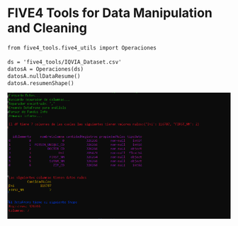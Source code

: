 # FIVE4 Tools for Data Manipulation and Cleaning
```language
from five4_tools.five4_utils import Operaciones

ds = 'five4_tools/IQVIA_Dataset.csv'
datosA = Operaciones(ds)
datosA.nullDataResume()
datosA.resumenShape()

```
![Registros](https://github.com/Five4-Argentina/five4_tools/blob/main/Example.png?raw=true)